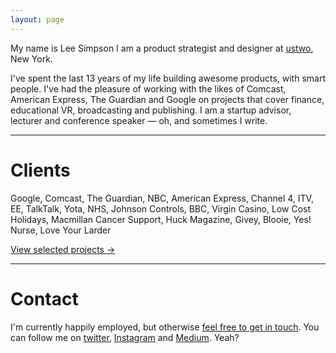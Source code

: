 ```yaml
---
layout: page
---
```


My name is Lee Simpson I am a product strategist and designer at [ustwo](http://www.ustwo.com), New York.

I've spent the last 13 years of my life building awesome products, with smart people. I've had the pleasure of working with the likes of Comcast, American Express, The Guardian and Google on projects that cover finance, educational VR, broadcasting and publishing. I am a startup advisor, lecturer and conference speaker — oh, and sometimes I write.

***

# Clients

Google, Comcast, The Guardian, NBC, American Express, Channel 4, ITV, EE, TalkTalk, Yota, NHS, Johnson Controls, BBC, Virgin Casino, Low Cost Holidays, Macmillan Cancer Support, Huck Magazine, Givey, Blooie, Yes! Nurse, Love Your Larder

[View selected projects →](/projects)

***

# Contact

I'm currently happily employed, but otherwise [feel free to get in touch](mailto:lee@itsleesimpson.com). You can follow me on [twitter](http://www.twitter.com/itsleesimpson), [Instagram](http://www.instagram.com/itsleesimpson) and [Medium](https://medium.com/@itsleesimpson). Yeah?
